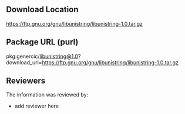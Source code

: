 ## Download Location

https://ftp.gnu.org/gnu/libunistring/libunistring-1.0.tar.gz

## Package URL (purl)

pkg:genercic/libunistring@1.0?download_url=https://ftp.gnu.org/gnu/libunistring/libunistring-1.0.tar.gz

## Reviewers

The information was reviewed by:

* add reviewer here
